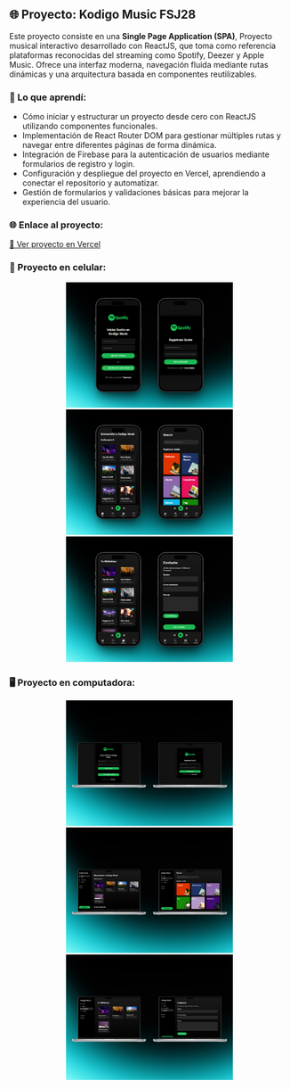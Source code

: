 ## 🌐 Proyecto: Kodigo Music FSJ28
Este proyecto consiste en una **Single Page Application (SPA)**, Proyecto musical interactivo desarrollado con ReactJS, que toma como referencia plataformas reconocidas del streaming como Spotify, Deezer y Apple Music. Ofrece una interfaz moderna, navegación fluida mediante rutas dinámicas y una arquitectura basada en componentes reutilizables.

### 📖 Lo que aprendí:
- Cómo iniciar y estructurar un proyecto desde cero con ReactJS utilizando componentes funcionales.
- Implementación de React Router DOM para gestionar múltiples rutas y navegar entre diferentes páginas de forma dinámica.
- Integración de Firebase para la autenticación de usuarios mediante formularios de registro y login.
- Configuración y despliegue del proyecto en Vercel, aprendiendo a conectar el repositorio y automatizar.
- Gestión de formularios y validaciones básicas para mejorar la experiencia del usuario.


### 🌐 Enlace al proyecto:
[🔗 Ver proyecto en Vercel](https://kodigo-music-nine.vercel.app)


### 📱 Proyecto en celular:
<p style="text-align: center;">
  <img src="/public/img/Celular1.png" alt="Celular 1" width="300"/>
  <img src="/public/img/Celular2.png" alt="Celular 2" width="300"/>
  <img src="/public/img/Celular3.png" alt="Celular 3" width="300"/>
</p>

### 🖥️ Proyecto en computadora:
<p style="text-align: center;">
  <img src="/public/img/PC1.png" alt="PC 1" width="300"/>
  <img src="/public/img/PC2.png" alt="PC 2" width="300"/>
  <img src="/public/img/PC3.png" alt="PC 3" width="300"/>
</p>
